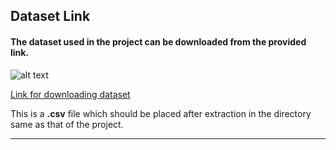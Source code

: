 ## Dataset Link
#### The dataset used in the project can be downloaded from the provided link.

![alt text](https://contentpond.com/wp-content/uploads/2019/01/credit-card.jpg "Credit card fraud detection")

[Link for downloading dataset](https://www.kaggle.com/mlg-ulb/creditcardfraud/download)

This is a **.csv** file which should be placed after extraction in the directory same as that of the project.
***
